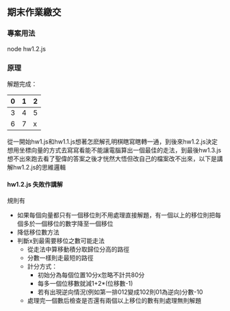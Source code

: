 ## 期末作業繳交
### 專案用法

node hw1.2.js
### 原理

解題完成：

 0|1|2
 -|-|-
 3|4|5
 6|7|x

從一開始hw1.js和hw1.1.js想著怎麽解孔明棋瞎寫瞎轉一通，到後來hw1.2.js決定想用坐標向量的方式去寫寫看能不能讓電腦算出一個最佳的走法，到最後hw1.3.js想不出來跑去看了聖偉的答案之後才恍然大悟但改自己的檔案改不出來，以下是講解hw1.2.js的思維邏輯

#### hw1.2.js 失敗作講解

規則有
* 如果每個向量都只有一個移位則不用處理直接解題，有一個以上的移位則把每個多於一個移位的數字降至一個移位
* 降低移位數方法
* 判斷x到最需要移位之數可能走法
  * 從走法中算移動積分取歸位分高的路徑
  * 分數一樣則走最短的路徑
  * 計分方式：
    * 初始分為每個位置10分x忽略不計共80分
    * 每多一個位移數就減1+2*(位移數-1)
    * 若有出現逆向情況(例如第一排012變成102則01為逆向)分數-10
  * 處理完一個數后檢查是否還有兩個以上移位的數有則處理無則解題

